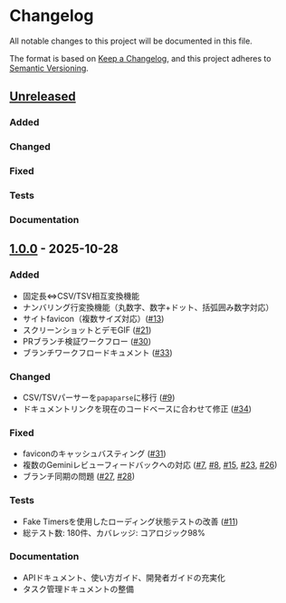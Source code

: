 # Changelog

All notable changes to this project will be documented in this file.

The format is based on [Keep a Changelog](https://keepachangelog.com/en/1.0.0/),
and this project adheres to [Semantic Versioning](https://semver.org/spec/v2.0.0.html).

## [Unreleased]

### Added

### Changed

### Fixed

### Tests

### Documentation

## [1.0.0] - 2025-10-28

### Added
- 固定長⇔CSV/TSV相互変換機能
- ナンバリング行変換機能（丸数字、数字+ドット、括弧囲み数字対応）
- サイトfavicon（複数サイズ対応）([#13](https://github.com/TomoTom0/excel-helper/pull/13))
- スクリーンショットとデモGIF ([#21](https://github.com/TomoTom0/excel-helper/pull/21))
- PRブランチ検証ワークフロー ([#30](https://github.com/TomoTom0/excel-helper/pull/30))
- ブランチワークフロードキュメント ([#33](https://github.com/TomoTom0/excel-helper/pull/33))

### Changed
- CSV/TSVパーサーを`papaparse`に移行 ([#9](https://github.com/TomoTom0/excel-helper/pull/9))
- ドキュメントリンクを現在のコードベースに合わせて修正 ([#34](https://github.com/TomoTom0/excel-helper/pull/34))

### Fixed
- faviconのキャッシュバスティング ([#31](https://github.com/TomoTom0/excel-helper/pull/31))
- 複数のGeminiレビューフィードバックへの対応 ([#7](https://github.com/TomoTom0/excel-helper/pull/7), [#8](https://github.com/TomoTom0/excel-helper/pull/8), [#15](https://github.com/TomoTom0/excel-helper/pull/15), [#23](https://github.com/TomoTom0/excel-helper/pull/23), [#26](https://github.com/TomoTom0/excel-helper/pull/26))
- ブランチ同期の問題 ([#27](https://github.com/TomoTom0/excel-helper/pull/27), [#28](https://github.com/TomoTom0/excel-helper/pull/28))

### Tests
- Fake Timersを使用したローディング状態テストの改善 ([#11](https://github.com/TomoTom0/excel-helper/pull/11))
- 総テスト数: 180件、カバレッジ: コアロジック98%

### Documentation
- APIドキュメント、使い方ガイド、開発者ガイドの充実化
- タスク管理ドキュメントの整備

[Unreleased]: https://github.com/TomoTom0/excel-helper/compare/v1.0.0...HEAD
[1.0.0]: https://github.com/TomoTom0/excel-helper/releases/tag/v1.0.0
